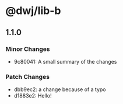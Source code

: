 # @dwj/lib-b

## 1.1.0

### Minor Changes

- 9c80041: A small summary of the changes

### Patch Changes

- dbb9ec2: a change because of a typo
- d1883e2: Hello!
